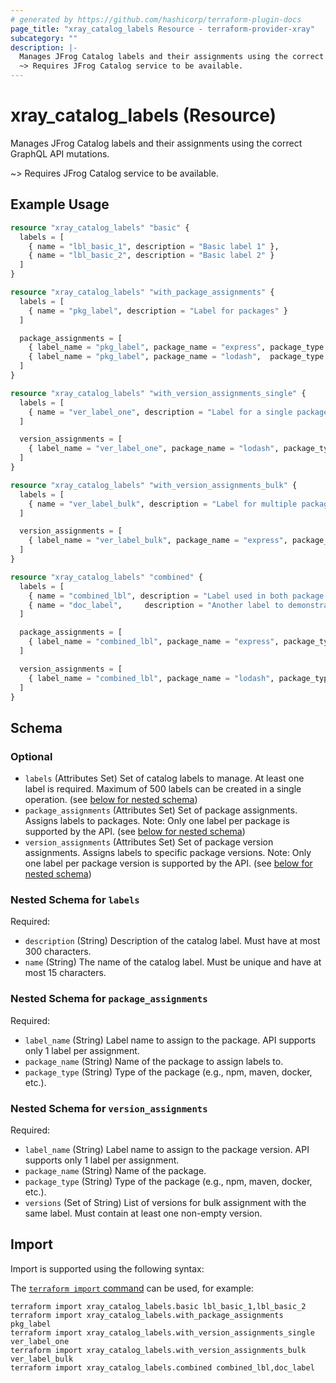 ```yaml
---
# generated by https://github.com/hashicorp/terraform-plugin-docs
page_title: "xray_catalog_labels Resource - terraform-provider-xray"
subcategory: ""
description: |-
  Manages JFrog Catalog labels and their assignments using the correct GraphQL API mutations.
  ~> Requires JFrog Catalog service to be available.
---
```


# xray_catalog_labels (Resource)

Manages JFrog Catalog labels and their assignments using the correct GraphQL API mutations. 

~> Requires JFrog Catalog service to be available.

## Example Usage

```terraform
resource "xray_catalog_labels" "basic" {
  labels = [
    { name = "lbl_basic_1", description = "Basic label 1" },
    { name = "lbl_basic_2", description = "Basic label 2" }
  ]
}

resource "xray_catalog_labels" "with_package_assignments" {
  labels = [
    { name = "pkg_label", description = "Label for packages" }
  ]

  package_assignments = [
    { label_name = "pkg_label", package_name = "express", package_type = "npm" },
    { label_name = "pkg_label", package_name = "lodash",  package_type = "npm" }
  ]
}

resource "xray_catalog_labels" "with_version_assignments_single" {
  labels = [
    { name = "ver_label_one", description = "Label for a single package version" }
  ]

  version_assignments = [
    { label_name = "ver_label_one", package_name = "lodash", package_type = "npm", versions = ["4.17.21"] }
  ]
}

resource "xray_catalog_labels" "with_version_assignments_bulk" {
  labels = [
    { name = "ver_label_bulk", description = "Label for multiple package versions" }
  ]

  version_assignments = [
    { label_name = "ver_label_bulk", package_name = "express", package_type = "npm", versions = ["4.17.0", "4.18.2"] }
  ]
}

resource "xray_catalog_labels" "combined" {
  labels = [
    { name = "combined_lbl", description = "Label used in both package and version assignments" },
    { name = "doc_label",     description = "Another label to demonstrate multiple labels" }
  ]

  package_assignments = [
    { label_name = "combined_lbl", package_name = "express", package_type = "npm" }
  ]

  version_assignments = [
    { label_name = "combined_lbl", package_name = "lodash", package_type = "npm", versions = ["4.17.21"] }
  ]
}
```

<!-- schema generated by tfplugindocs -->
## Schema

### Optional

- `labels` (Attributes Set) Set of catalog labels to manage. At least one label is required. Maximum of 500 labels can be created in a single operation. (see [below for nested schema](#nestedatt--labels))
- `package_assignments` (Attributes Set) Set of package assignments. Assigns labels to packages. Note: Only one label per package is supported by the API. (see [below for nested schema](#nestedatt--package_assignments))
- `version_assignments` (Attributes Set) Set of package version assignments. Assigns labels to specific package versions. Note: Only one label per package version is supported by the API. (see [below for nested schema](#nestedatt--version_assignments))

<a id="nestedatt--labels"></a>
### Nested Schema for `labels`

Required:

- `description` (String) Description of the catalog label. Must have at most 300 characters.
- `name` (String) The name of the catalog label. Must be unique and have at most 15 characters.


<a id="nestedatt--package_assignments"></a>
### Nested Schema for `package_assignments`

Required:

- `label_name` (String) Label name to assign to the package. API supports only 1 label per assignment.
- `package_name` (String) Name of the package to assign labels to.
- `package_type` (String) Type of the package (e.g., npm, maven, docker, etc.).


<a id="nestedatt--version_assignments"></a>
### Nested Schema for `version_assignments`

Required:

- `label_name` (String) Label name to assign to the package version. API supports only 1 label per assignment.
- `package_name` (String) Name of the package.
- `package_type` (String) Type of the package (e.g., npm, maven, docker, etc.).
- `versions` (Set of String) List of versions for bulk assignment with the same label. Must contain at least one non-empty version.

## Import

Import is supported using the following syntax:

The [`terraform import` command](https://developer.hashicorp.com/terraform/cli/commands/import) can be used, for example:

```shell
terraform import xray_catalog_labels.basic lbl_basic_1,lbl_basic_2
terraform import xray_catalog_labels.with_package_assignments pkg_label
terraform import xray_catalog_labels.with_version_assignments_single ver_label_one
terraform import xray_catalog_labels.with_version_assignments_bulk ver_label_bulk
terraform import xray_catalog_labels.combined combined_lbl,doc_label
```
